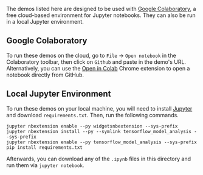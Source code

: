 The demos listed here are designed to be used with [Google Colaboratory](https://colab.research.google.com/notebooks/welcome.ipynb), a free cloud-based environment for Jupyter notebooks. They can also be run in a local Jupyter environment.

## Google Colaboratory

To run these demos on the cloud, go to `File` -> `Open notebook` in the Colaboratory toolbar, then click on `Github` and paste in the demo's URL. Alternatively, you can use the [Open in Colab](https://chrome.google.com/webstore/detail/open-in-colab/iogfkhleblhcpcekbiedikdehleodpjo?hl=en) Chrome extension to open a notebook directly from GitHub.

## Local Jupyter Environment

To run these demos on your local machine, you will need to install [Jupyter](https://jupyter.org/install) and download `requirements.txt`. Then, run the following commands.

    jupyter nbextension enable --py widgetsnbextension --sys-prefix
    jupyter nbextension install --py --symlink tensorflow_model_analysis --sys-prefix
    jupyter nbextension enable --py tensorflow_model_analysis --sys-prefix
    pip install requirements.txt

Afterwards, you can download any of the `.ipynb` files in this directory and run them via `jupyter notebook`.
